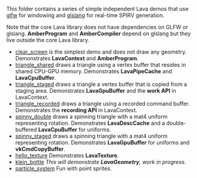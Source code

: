 This folder contains a series of simple independent Lava demos that use
[glfw](https://github.com/glfw/glfw) for windowing and
[glslang](https://github.com/KhronosGroup/glslang) for real-time SPIRV generation.

Note that the core Lava library does not have dependencies on GLFW or glslang. **AmberProgram** and
**AmberCompiler** depend on glslang but they live outside the core Lava library.

- [clear_screen](01_clear_screen.cpp)
  is the simplest demo and does not draw any geometry.
  Demonstrates **LavaContext** and **AmberProgram**.
- [triangle_shared](02_triangle_shared.cpp)
  draws a triangle using a vertex buffer that resides in shared CPU-GPU memory.
  Demonstrates **LavaPipeCache** and **LavaCpuBuffer**.
- [triangle_staged](03_triangle_staged.cpp)
  draws a triangle a vertex buffer that is copied from a staging area.
  Demonstrates **LavaGpuBuffer** and the **work API** in LavaContext.
- [triangle_recorded](04_triangle_recorded.cpp)
  draws a triangle using a recorded command buffer.
  Demonstrates the **recording API** in LavaContext.
- [spinny_double](05_spinny_double.cpp)
  draws a spinning triangle with a mat4 uniform representing rotation.
  Demonstrates **LavaDescCache** and a double-buffered **LavaCpuBuffer** for uniforms.
- [spinny_staged](06_spinny_staged.cpp)
  draws a spinning triangle with a mat4 uniform representing rotation.
  Demonstrates **LavaGpuBuffer** for uniforms and **vkCmdCopyBuffer**.
- [hello_texture](07_hello_texture.cpp)
  Demonstrates **LavaTexture**.
- [klein_bottle](08_klein_bottle.cpp)
  *This will demonstrate **LavaGeometry**, work in progress.*
- [particle_system](09_particle_system.cpp)
  Fun with point sprites.
